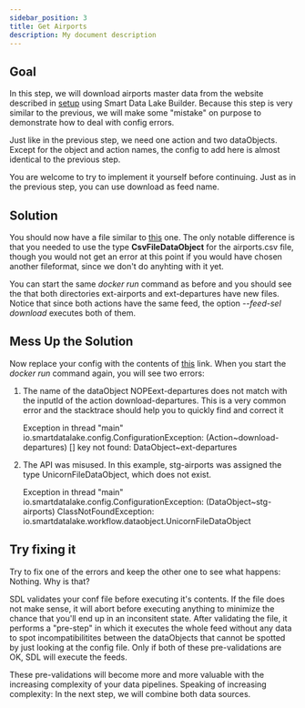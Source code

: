 ```yaml
---
sidebar_position: 3
title: Get Airports
description: My document description
---
```


## Goal

In this step, we will download airports master data from the website described in [setup](getting-started/setup.md) using Smart Data Lake Builder.
Because this step is very similar to the previous, we will make some "mistake" on purpose to demonstrate how to deal with config errors.

Just like in the previous step, we need one action and two dataObjects.
Except for the object and action names, the config to add here is almost identical to the previous step.

You are welcome to try to implement it yourself before continuing. Just as in the previous step,
you can use download as feed name.

## Solution
You should now have a file similar to [this](application-download-part1.conf) one.
The only notable difference is that you needed to use the type **CsvFileDataObject** for the airports.csv file,
though you would not get an error at this point if you would have chosen another fileformat, since we don't do anyhting with it yet.

You can start the same *docker run* command as before and you should see the that both directories
ext-airports and ext-departures have new files.
Notice that since both actions have the same feed, the option *--feed-sel download* executes both of them.

## Mess Up the Solution
Now replace your config with the contents of [this](application-download-part1-errors.conf) link.
When you start the *docker run* command again, you will see two errors:

1. The name of the dataObject NOPEext-departures does not match with the inputId of the action download-departures.
This is a very common error and the stacktrace should help you to quickly find and correct it


    Exception in thread "main" io.smartdatalake.config.ConfigurationException: (Action~download-departures) [] key not found: DataObject~ext-departures

2. The API was misused. In this example, stg-airports was assigned the type UnicornFileDataObject, which does not exist.


    Exception in thread "main" io.smartdatalake.config.ConfigurationException: (DataObject~stg-airports) ClassNotFoundException: io.smartdatalake.workflow.dataobject.UnicornFileDataObject

## Try fixing it

Try to fix one of the errors and keep the other one to see what happens: Nothing.
Why is that? 

SDL validates your conf file before executing it's contents.
If the file does not make sense, it will abort before executing anything to minimize the chance that you'll end up
in an inconsitent state. After validating the file, it performs a "pre-step" in which it executes
the whole feed without any data to spot incompatibilitites between the dataObjects that cannot be spotted
by just looking at the config file. Only if both of these pre-validations are OK, SDL will execute the feeds.


These pre-validations will become more and more valuable with the increasing complexity of your data pipelines.
Speaking of increasing complexity: In the next step, we will combine both data sources.



